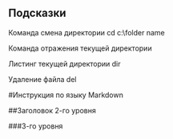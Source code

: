 ## Подсказки
Команда смена директории
cd c:\folder name

Команда отражения текущей директории

Листинг текущей директории
dir

Удаление файла 
del <filename> 


#Инструкция по языку Markdown


##Заголовок 2-го уровня

###3-го уровня
